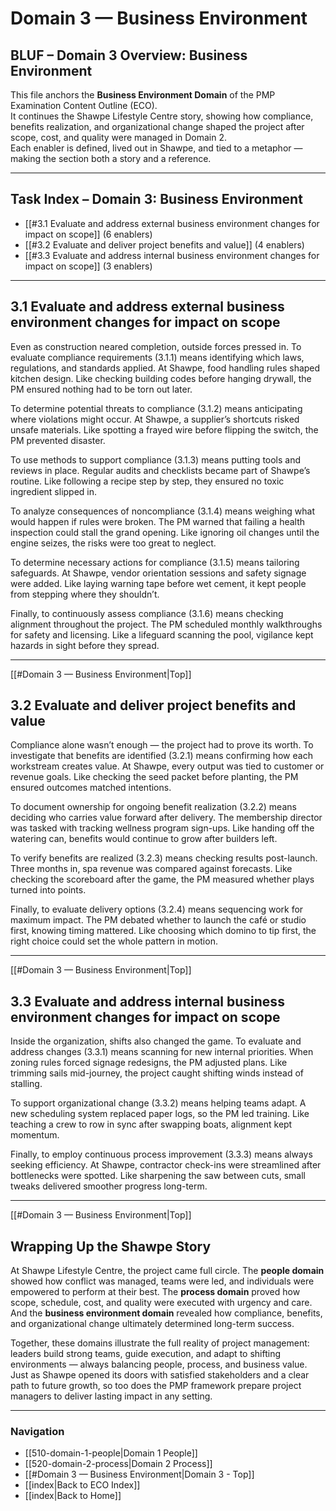 # Domain 3 — Business Environment
## BLUF – Domain 3 Overview: Business Environment  

This file anchors the **Business Environment Domain** of the PMP Examination Content Outline (ECO).  
It continues the Shawpe Lifestyle Centre story, showing how compliance, benefits realization, and organizational change shaped the project after scope, cost, and quality were managed in Domain 2.  
Each enabler is defined, lived out in Shawpe, and tied to a metaphor — making the section both a story and a reference.  

---

## Task Index – Domain 3: Business Environment

- [[#3.1 Evaluate and address external business environment changes for impact on scope]] (6 enablers)  
- [[#3.2 Evaluate and deliver project benefits and value]] (4 enablers)  
- [[#3.3 Evaluate and address internal business environment changes for impact on scope]] (3 enablers)  

---

## 3.1 Evaluate and address external business environment changes for impact on scope  
Even as construction neared completion, outside forces pressed in. To evaluate compliance requirements (3.1.1) means identifying which laws, regulations, and standards applied. At Shawpe, food handling rules shaped kitchen design. Like checking building codes before hanging drywall, the PM ensured nothing had to be torn out later.  

To determine potential threats to compliance (3.1.2) means anticipating where violations might occur. At Shawpe, a supplier’s shortcuts risked unsafe materials. Like spotting a frayed wire before flipping the switch, the PM prevented disaster.  

To use methods to support compliance (3.1.3) means putting tools and reviews in place. Regular audits and checklists became part of Shawpe’s routine. Like following a recipe step by step, they ensured no toxic ingredient slipped in.  

To analyze consequences of noncompliance (3.1.4) means weighing what would happen if rules were broken. The PM warned that failing a health inspection could stall the grand opening. Like ignoring oil changes until the engine seizes, the risks were too great to neglect.  

To determine necessary actions for compliance (3.1.5) means tailoring safeguards. At Shawpe, vendor orientation sessions and safety signage were added. Like laying warning tape before wet cement, it kept people from stepping where they shouldn’t.  

Finally, to continuously assess compliance (3.1.6) means checking alignment throughout the project. The PM scheduled monthly walkthroughs for safety and licensing. Like a lifeguard scanning the pool, vigilance kept hazards in sight before they spread.  

---
[[#Domain 3 — Business Environment|Top]]
## 3.2 Evaluate and deliver project benefits and value  
Compliance alone wasn’t enough — the project had to prove its worth. To investigate that benefits are identified (3.2.1) means confirming how each workstream creates value. At Shawpe, every output was tied to customer or revenue goals. Like checking the seed packet before planting, the PM ensured outcomes matched intentions.  

To document ownership for ongoing benefit realization (3.2.2) means deciding who carries value forward after delivery. The membership director was tasked with tracking wellness program sign-ups. Like handing off the watering can, benefits would continue to grow after builders left.  

To verify benefits are realized (3.2.3) means checking results post-launch. Three months in, spa revenue was compared against forecasts. Like checking the scoreboard after the game, the PM measured whether plays turned into points.  

Finally, to evaluate delivery options (3.2.4) means sequencing work for maximum impact. The PM debated whether to launch the café or studio first, knowing timing mattered. Like choosing which domino to tip first, the right choice could set the whole pattern in motion.  

---
[[#Domain 3 — Business Environment|Top]]
## 3.3 Evaluate and address internal business environment changes for impact on scope  
Inside the organization, shifts also changed the game. To evaluate and address changes (3.3.1) means scanning for new internal priorities. When zoning rules forced signage redesigns, the PM adjusted plans. Like trimming sails mid-journey, the project caught shifting winds instead of stalling.  

To support organizational change (3.3.2) means helping teams adapt. A new scheduling system replaced paper logs, so the PM led training. Like teaching a crew to row in sync after swapping boats, alignment kept momentum.  

Finally, to employ continuous process improvement (3.3.3) means always seeking efficiency. At Shawpe, contractor check-ins were streamlined after bottlenecks were spotted. Like sharpening the saw between cuts, small tweaks delivered smoother progress long-term.  

---
[[#Domain 3 — Business Environment|Top]]
## Wrapping Up the Shawpe Story  
At Shawpe Lifestyle Centre, the project came full circle. The **people domain** showed how conflict was managed, teams were led, and individuals were empowered to perform at their best. The **process domain** proved how scope, schedule, cost, and quality were executed with urgency and care. And the **business environment domain** revealed how compliance, benefits, and organizational change ultimately determined long-term success.  

Together, these domains illustrate the full reality of project management: leaders build strong teams, guide execution, and adapt to shifting environments — always balancing people, process, and business value. Just as Shawpe opened its doors with satisfied stakeholders and a clear path to future growth, so too does the PMP framework prepare project managers to deliver lasting impact in any setting.  

---
### Navigation  
- [[510-domain-1-people|Domain 1 People]]  
- [[520-domain-2-process|Domain 2 Process]] 
- [[#Domain 3 — Business Environment|Domain 3 - Top]]
- [[index|Back to ECO Index]]  
- [[index|Back to Home]]  